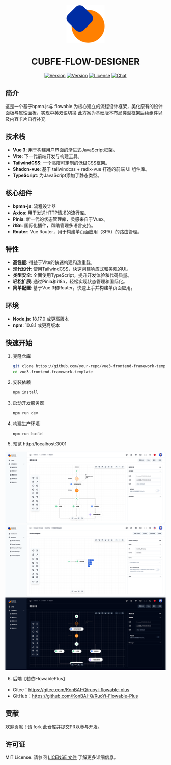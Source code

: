 <p align="center">
  <a href="https://cubfe.com">
    <img src="./public/images/logos/small-logo.png" width="120"/>
  </a>
</p>
<h1 align="center">CUBFE-FLOW-DESIGNER</h1>
<p align="center">
  <a href="https://github.com/vuefront/vuefront"><img src="https://img.shields.io/badge/price-FREE-0098f7.svg" alt="Version"></a>
  <a href="https://www.npmjs.com/package/vuefront"><img src="https://img.shields.io/npm/v/vuefront.svg" alt="Version"></a>
  <a href="https://www.npmjs.com/package/vuefront"><img src="https://img.shields.io/npm/l/vuefront.svg" alt="License"></a>
  <a href="https://discord.gg/C9vcTCQ"><img src="https://img.shields.io/badge/chat-on%20discord-7289da.svg" alt="Chat"></a>
</p>

## 简介
这是一个基于bpmn.js与 flowable 为核心建立的流程设计框架，美化原有的设计面板与属性面板，实现中英双语切换
此方案为基础版本布局类型框架后续组件以及内容卡片自行补充

## 技术栈

- **Vue 3**: 用于构建用户界面的渐进式JavaScript框架。
- **Vite**: 下一代前端开发与构建工具。
- **TailwindCSS**: 一个高度可定制的低级CSS框架。
- **Shadcn-vue**: 基于 tailwindcss + radix-vue 打造的前端 UI 组件库。
- **TypeScript**: 为JavaScript添加了静态类型。

## 核心组件
- **bpmn-js**: 流程设计器
- **Axios**: 用于发送HTTP请求的流行库。
- **Pinia**: 新一代的状态管理库，灵感来自于Vuex。
- **i18n**: 国际化插件，帮助管理多语言支持。
- **Router**: Vue Router，用于构建单页面应用（SPA）的路由管理。

## 特性

- **高性能**: 得益于Vite的快速构建和热重载。
- **现代设计**: 使用TailwindCSS，快速创建响应式和美观的UI。
- **类型安全**: 全面使用TypeScript，提升开发体验和代码质量。
- **轻松扩展**: 通过Pinia和i18n，轻松实现状态管理和国际化。
- **简单配置**: 基于Vue 3和Router，快速上手并构建单页面应用。

## 环境
- **Node.js**: 18.17.0 或更高版本
- **npm**: 10.8.1 或更高版本

## 快速开始

1. 克隆仓库
    ```bash
    git clone https://github.com/your-repo/vue3-frontend-framework-template.git
    cd vue3-frontend-framework-template
    ```

2. 安装依赖
    ```bash
    npm install
    ```

3. 启动开发服务器
    ```bash
    npm run dev
    ```

4. 构建生产环境
    ```bash
    npm run build
    ```

5. 预览
http://localhost:3001

<img src="./public/images/pages/flow.png">
<img src="./public/images/pages/en.png">
<img src="./public/images/pages/dark.png">

6. 后端【若依FlowablePlus】
- Gitee：<https://gitee.com/KonBAI-Q/ruoyi-flowable-plus>
- GitHub：<https://github.com/KonBAI-Q/RuoYi-Flowable-Plus>


## 贡献

欢迎贡献！请 fork 此仓库并提交PR以参与开发。

## 许可证

MIT License. 请参阅 [LICENSE 文件](./LICENSE) 了解更多详细信息。
